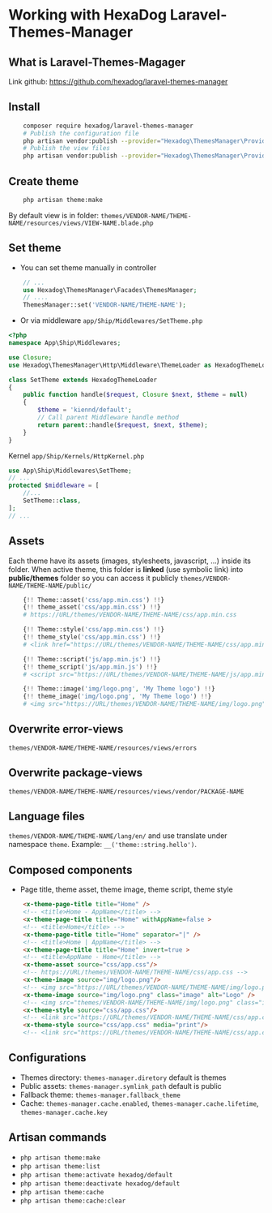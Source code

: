 # Working with HexaDog Laravel-Themes-Manager


<!--more-->
## What is Laravel-Themes-Magager

Link github: https://github.com/hexadog/laravel-themes-manager

## Install
```bash
    composer require hexadog/laravel-themes-manager
    # Publish the configuration file
    php artisan vendor:publish --provider="Hexadog\ThemesManager\Providers\PackageServiceProvider" --tag=config
    # Publish the view files
    php artisan vendor:publish --provider="Hexadog\ThemesManager\Providers\PackageServiceProvider" --tag=views
```

## Create theme
```bash
    php artisan theme:make
```
By default view is in folder: `themes/VENDOR-NAME/THEME-NAME/resources/views/VIEW-NAME.blade.php`

## Set theme
- You can set theme manually in controller
```php
    // ...
    use Hexadog\ThemesManager\Facades\ThemesManager;
    // ....
    ThemesManager::set('VENDOR-NAME/THEME-NAME');
```
- Or via middleware `app/Ship/Middlewares/SetTheme.php`
```php
<?php
namespace App\Ship\Middlewares;

use Closure;
use Hexadog\ThemesManager\Http\Middleware\ThemeLoader as HexadogThemeLoader;

class SetTheme extends HexadogThemeLoader
{
    public function handle($request, Closure $next, $theme = null)
    {
        $theme = 'kiennd/default';
        // Call parent Middleware handle method
        return parent::handle($request, $next, $theme);
    }
}
```
Kernel `app/Ship/Kernels/HttpKernel.php`
```php
use App\Ship\Middlewares\SetTheme;
// ...
protected $middleware = [
    //...
    SetTheme::class, 
]; 
// ...
```

## Assets
Each theme have its assets (images, stylesheets, javascript, ...) inside its folder. When active theme, this folder is **linked** (use symbolic link) into **public/themes** folder so you can access it publicly
`themes/VENDOR-NAME/THEME-NAME/public/`
```php
    {!! Theme::asset('css/app.min.css') !!}
    {!! theme_asset('css/app.min.css') !!}
    # https://URL/themes/VENDOR-NAME/THEME-NAME/css/app.min.css
```
```php
    {!! Theme::style('css/app.min.css') !!}
    {!! theme_style('css/app.min.css') !!}
    # <link href="https://URL/themes/VENDOR-NAME/THEME-NAME/css/app.min.css">
```
```php
    {!! Theme::script('js/app.min.js') !!}
    {!! theme_script('js/app.min.js') !!}
    # <script src="https://URL/themes/VENDOR-NAME/THEME-NAME/js/app.min.js"></script>
```
```php
    {!! Theme::image('img/logo.png', 'My Theme logo') !!}
    {!! theme_image('img/logo.png', 'My Theme logo') !!}
    # <img src="https://URL/themes/VENDOR-NAME/THEME-NAME/img/logo.png" alt="My Theme logo" />
```

## Overwrite error-views
`themes/VENDOR-NAME/THEME-NAME/resources/views/errors`

## Overwrite package-views
`themes/VENDOR-NAME/THEME-NAME/resources/views/vendor/PACKAGE-NAME`

## Language files
`themes/VENDOR-NAME/THEME-NAME/lang/en/` and use translate under namespace `theme`. Example: `__('theme::string.hello')`.

## Composed components
- Page title, theme asset, theme image, theme script, theme style
```html
    <x-theme-page-title title="Home" /> 
    <!-- <title>Home - AppName</title> -->
    <x-theme-page-title title="Home" withAppName=false >
    <!-- <title>Home</title> -->
    <x-theme-page-title title="Home" separator="|" />
    <!-- <title>Home | AppName</title> -->
    <x-theme-page-title title="Home" invert=true >
    <!-- <title>AppName - Home</title> -->
    <x-theme-asset source="css/app.css"/>
    <!-- https://URL/themes/VENDOR-NAME/THEME-NAME/css/app.css -->
    <x-theme-image source="img/logo.png"/> 
    <!-- <img src="https://URL/themes/VENDOR-NAME/THEME-NAME/img/logo.png" /> -->
    <x-theme-image source="img/logo.png" class="image" alt="Logo" />
    <!-- <img src="themes/VENDOR-NAME/THEME-NAME/img/logo.png" class="image" alt="logo" /> -->
    <x-theme-style source="css/app.css"/>
    <!-- <link src="https://URL/themes/VENDOR-NAME/THEME-NAME/css/app.css" rel="stylehseet"> -->
    <x-theme-style source="css/app.css" media="print"/>
    <!-- <link src="https://URL/themes/VENDOR-NAME/THEME-NAME/css/app.css" rel="stylehseet" media="print"> -->

```

## Configurations
- Themes directory: `themes-manager.diretory` default is themes
- Public assets: `themes-manager.symlink_path` default is public
- Fallback theme: `themes-manager.fallback_theme`
- Cache: `themes-manager.cache.enabled`, `themes-manager.cache.lifetime`, `themes-manager.cache.key`


## Artisan commands
- `php artisan theme:make`
- `php artisan theme:list`
- `php artisan theme:activate hexadog/default`
- `php artisan theme:deactivate hexadog/default`
- `php artisan theme:cache`
- `php artisan theme:cache:clear`
